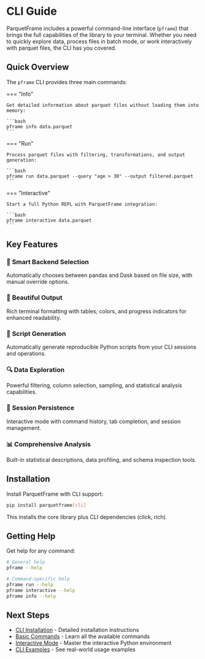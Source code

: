 # CLI Guide

ParquetFrame includes a powerful command-line interface (`pframe`) that brings the full capabilities of the library to your terminal. Whether you need to quickly explore data, process files in batch mode, or work interactively with parquet files, the CLI has you covered.

## Quick Overview

The `pframe` CLI provides three main commands:

=== "Info"

    Get detailed information about parquet files without loading them into memory:

    ```bash
    pframe info data.parquet
    ```

=== "Run"

    Process parquet files with filtering, transformations, and output generation:

    ```bash
    pframe run data.parquet --query "age > 30" --output filtered.parquet
    ```

=== "Interactive"

    Start a full Python REPL with ParquetFrame integration:

    ```bash
    pframe interactive data.parquet
    ```

## Key Features

### 🚀 **Smart Backend Selection**
Automatically chooses between pandas and Dask based on file size, with manual override options.

### 🎨 **Beautiful Output**
Rich terminal formatting with tables, colors, and progress indicators for enhanced readability.

### 📝 **Script Generation**
Automatically generate reproducible Python scripts from your CLI sessions and operations.

### 🔍 **Data Exploration**
Powerful filtering, column selection, sampling, and statistical analysis capabilities.

### 🔄 **Session Persistence**
Interactive mode with command history, tab completion, and session management.

### 📊 **Comprehensive Analysis**
Built-in statistical descriptions, data profiling, and schema inspection tools.

## Installation

Install ParquetFrame with CLI support:

```bash
pip install parquetframe[cli]
```

This installs the core library plus CLI dependencies (click, rich).

## Getting Help

Get help for any command:

```bash
# General help
pframe --help

# Command-specific help
pframe run --help
pframe interactive --help
pframe info --help
```

## Next Steps

- [CLI Installation](installation.md) - Detailed installation instructions
- [Basic Commands](commands.md) - Learn all the available commands
- [Interactive Mode](interactive.md) - Master the interactive Python environment
- [CLI Examples](examples.md) - See real-world usage examples